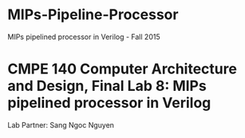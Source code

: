 # MIPs-Pipeline-Processor
MIPs pipelined processor in Verilog - Fall 2015

# CMPE 140 Computer Architecture and Design, Final Lab 8: MIPs pipelined processor in Verilog

Lab Partner: Sang Ngoc Nguyen

